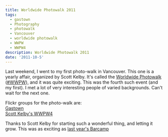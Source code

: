 ```yaml
---
title: Worldwide Photowalk 2011
tags:
  - gastown
  - Photography
  - photowalk
  - Vancouver
  - worldwide photowalk
  - WWPW
  - WWPW4
description: Worldwide Photowalk 2011
date: '2011-10-5'
---
```


Last weekend, I went to my first photo-walk in Vancouver. This one is a yearly affair, organized by Scott Kelby. It's called the [Worldwide Photowalk][0] ([\#WWPW][1]), and it was quite exciting. This was the fourth such event (and my first). I met a lot of very interesting people of varied backgrounds. Can't wait for the next one.

Flickr groups for the photo-walk are:  
[Gastown][2]  
[Scott Kelby's WWPW4][3]

Thanks to Scott Kelby for starting such a wonderful thing, and letting it grow. This was as exciting as [last year's Barcamp][4]



[0]: http://worldwidephotowalk.com/
[1]: https://twitter.com/#!/search/%23WWPW
[2]: http://www.flickr.com/groups/wwpw2011-gastown/
[3]: http://www.flickr.com/groups/wwpw4/
[4]: http://blog.shiv.me/2010/11/20/bcv2010-roundup.html